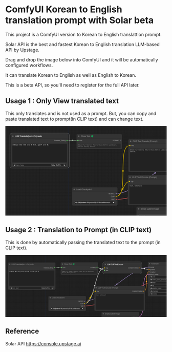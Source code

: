# ComfyUI Korean to English translation prompt with Solar beta

This project is a ComfyUI version to Korean to English translattion prompt. 

Solar API is the best and fastest Korean to English translation LLM-based API by Upstage. 

Drag and drop the image below into ComfyUI and it will be automatically configured workflows. 

It can translate Korean to English as well as English to Korean.

This is a beta API, so you'll need to register for the full API later.

## Usage 1 : Only View translated text 
This only translates and is not used as a prompt.
But, you can copy and paste translated text to prompt(in CLIP text) and can change text.

![example](./doc/llm_translate1.png)

## Usage 2 : Translation to Prompt (in CLIP text)  
This is done by automatically passing the translated text to the prompt (in CLIP text).   

![example](./doc/llm_translate2.png)

## Reference

Solar API  https://console.upstage.ai  
